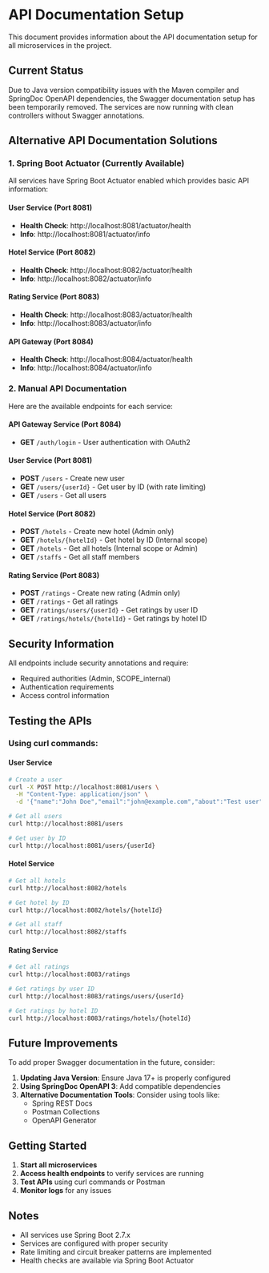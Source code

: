# API Documentation Setup

This document provides information about the API documentation setup for all microservices in the project.

## Current Status

Due to Java version compatibility issues with the Maven compiler and SpringDoc OpenAPI dependencies, the Swagger documentation setup has been temporarily removed. The services are now running with clean controllers without Swagger annotations.

## Alternative API Documentation Solutions

### 1. Spring Boot Actuator (Currently Available)

All services have Spring Boot Actuator enabled which provides basic API information:

#### User Service (Port 8081)
- **Health Check**: http://localhost:8081/actuator/health
- **Info**: http://localhost:8081/actuator/info

#### Hotel Service (Port 8082)
- **Health Check**: http://localhost:8082/actuator/health
- **Info**: http://localhost:8082/actuator/info

#### Rating Service (Port 8083)
- **Health Check**: http://localhost:8083/actuator/health
- **Info**: http://localhost:8083/actuator/info

#### API Gateway (Port 8084)
- **Health Check**: http://localhost:8084/actuator/health
- **Info**: http://localhost:8084/actuator/info

### 2. Manual API Documentation

Here are the available endpoints for each service:

#### API Gateway Service (Port 8084)
- **GET** `/auth/login` - User authentication with OAuth2

#### User Service (Port 8081)
- **POST** `/users` - Create new user
- **GET** `/users/{userId}` - Get user by ID (with rate limiting)
- **GET** `/users` - Get all users

#### Hotel Service (Port 8082)
- **POST** `/hotels` - Create new hotel (Admin only)
- **GET** `/hotels/{hotelId}` - Get hotel by ID (Internal scope)
- **GET** `/hotels` - Get all hotels (Internal scope or Admin)
- **GET** `/staffs` - Get all staff members

#### Rating Service (Port 8083)
- **POST** `/ratings` - Create new rating (Admin only)
- **GET** `/ratings` - Get all ratings
- **GET** `/ratings/users/{userId}` - Get ratings by user ID
- **GET** `/ratings/hotels/{hotelId}` - Get ratings by hotel ID

## Security Information

All endpoints include security annotations and require:
- Required authorities (Admin, SCOPE_internal)
- Authentication requirements
- Access control information

## Testing the APIs

### Using curl commands:

#### User Service
```bash
# Create a user
curl -X POST http://localhost:8081/users \
  -H "Content-Type: application/json" \
  -d '{"name":"John Doe","email":"john@example.com","about":"Test user"}'

# Get all users
curl http://localhost:8081/users

# Get user by ID
curl http://localhost:8081/users/{userId}
```

#### Hotel Service
```bash
# Get all hotels
curl http://localhost:8082/hotels

# Get hotel by ID
curl http://localhost:8082/hotels/{hotelId}

# Get all staff
curl http://localhost:8082/staffs
```

#### Rating Service
```bash
# Get all ratings
curl http://localhost:8083/ratings

# Get ratings by user ID
curl http://localhost:8083/ratings/users/{userId}

# Get ratings by hotel ID
curl http://localhost:8083/ratings/hotels/{hotelId}
```

## Future Improvements

To add proper Swagger documentation in the future, consider:

1. **Updating Java Version**: Ensure Java 17+ is properly configured
2. **Using SpringDoc OpenAPI 3**: Add compatible dependencies
3. **Alternative Documentation Tools**: Consider using tools like:
   - Spring REST Docs
   - Postman Collections
   - OpenAPI Generator

## Getting Started

1. **Start all microservices**
2. **Access health endpoints** to verify services are running
3. **Test APIs** using curl commands or Postman
4. **Monitor logs** for any issues

## Notes

- All services use Spring Boot 2.7.x
- Services are configured with proper security
- Rate limiting and circuit breaker patterns are implemented
- Health checks are available via Spring Boot Actuator 